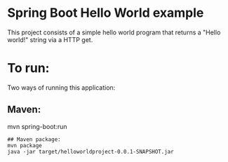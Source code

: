 # Spring Boot Hello World example
This project consists of a simple hello world program that returns a "Hello world!" string via a HTTP get.

# To run:
Two ways of running this application:

## Maven:
mvn spring-boot:run
```
## Maven package:
mvn package
java -jar target/helloworldproject-0.0.1-SNAPSHOT.jar
```

